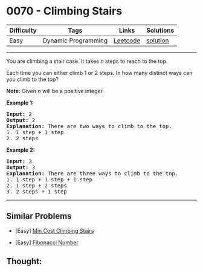 # 0070 - Climbing Stairs

Difficulty  | Tags | Links | Solutions
----------- | ---- | ----- | -----
Easy | Dynamic Programming | [Leetcode](https://leetcode.com/problems/climbing-stairs) | [solution](https://leetcode.com/problems/climbing-stairs/solution/)


-----------

<p>You are climbing a stair case. It takes <em>n</em> steps to reach to the top.</p>

<p>Each time you can either climb 1 or 2 steps. In how many distinct ways can you climb to the top?</p>

<p><strong>Note:</strong> Given <em>n</em> will be a positive integer.</p>

<p><strong>Example 1:</strong></p>

<pre>
<strong>Input:</strong> 2
<strong>Output:</strong> 2
<strong>Explanation:</strong> There are two ways to climb to the top.
1. 1 step + 1 step
2. 2 steps
</pre>

<p><strong>Example 2:</strong></p>

<pre>
<strong>Input:</strong> 3
<strong>Output:</strong> 3
<strong>Explanation:</strong> There are three ways to climb to the top.
1. 1 step + 1 step + 1 step
2. 1 step + 2 steps
3. 2 steps + 1 step
</pre>


-----------


## Similar Problems

- [Easy] [Min Cost Climbing Stairs](min-cost-climbing-stairs)

- [Easy] [Fibonacci Number](fibonacci-number)




## Thought:
